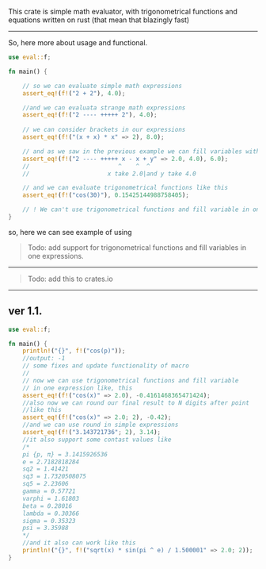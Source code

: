 This crate is simple math evaluator, with trigonometrical functions and equations written on rust (that mean that blazingly fast)

---

So, here more about usage and functional.

```rust
use eval::f;

fn main() {

    // so we can evaluate simple math expressions
    assert_eq!(f!("2 + 2"), 4.0);

    //and we can evaluata strange math expressions
    assert_eq!(f!("2 ---- +++++ 2"), 4.0);
    
    // we can consider brackets in our expressions
    assert_eq!(f!("(x + x) * x" => 2), 8.0); 

    // and as we saw in the previous example we can fill variables with some values
    assert_eq!(f!("2 ---- +++++ x - x + y" => 2.0, 4.0), 6.0);
    //                         ^    ^  ^
    //                      x take 2.0|and y take 4.0    

    // and we can evaluate trigonometrical functions like this 
    assert_eq!(f!("cos(30)"), 0.15425144988758405);

    // ! We can't use trigonometrical functions and fill variable in one expression
}
```

so, here we can see example of using

> Todo: add support for trigonometrical functions and fill variables in one expressions.
---
> Todo: add this to crates.io

---
## ver 1.1.
```rust
use eval::f;

fn main() {
    println!("{}", f!("cos(p)"));
    //output: -1
    // some fixes and update functionality of macro
    //
    // now we can use trigonometrical functions and fill variable
    // in one expression like, this
    assert_eq!(f!("cos(x)" => 2.0), -0.4161468365471424);
    //also now we can round our final result to N digits after point
    //like this
    assert_eq!(f!("cos(x)" => 2.0; 2), -0.42);
    //and we can use round in simple expressions
    assert_eq!(f!("3.143721736"; 2), 3.14);
    //it also support some contast values like
    /*
    pi {p, π} = 3.1415926536
    e = 2.7182818284
    sq2 = 1.41421
    sq3 = 1.7320508075
    sq5 = 2.23606
    gamma = 0.57721
    varphi = 1.61803
    beta = 0.28016
    lambda = 0.30366
    sigma = 0.35323
    psi = 3.35988
    */
    //and it also can work like this
    println!("{}", f!("sqrt(x) * sin(pi ^ e) / 1.500001" => 2.0; 2));
}
```
